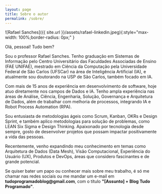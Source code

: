 ```yaml
---
layout: page
title: Sobre o autor
permalink: /sobre/
---
```


![Rafael Sanches]({{ site.url }}/assets/rafael-linkedin.jpeg){:style="max-width: 100%;border-radius: 0px;" }

Olá, pessoal! Tudo bem?

Sou o professor Rafael Sanches. Tenho graduação em Sistemas de Informação pelo Centro Universitário das Faculdades Associadas de Ensino (FAE UNIFAE), mestrado em Ciência da Computação pela Universidade Federal de São Carlos (UFSCar) na área de Inteligência Artificial (IA), e atualmente sou doutorando na USP de São Carlos, também focado em IA.

Com mais de 15 anos de experiência em desenvolvimento de software, hoje atuo diretamente nos campos de Dados e IA. Tenho ampla experiência nas áreas de Análise, Ciência, Engenharia, Solução, Governança e Arquitetura de Dados, além de trabalhar com melhoria de processos, integrando IA e Robot Process Automation (RPA).

Sou entusiasta de metodologias ágeis como Scrum, Kanban, OKRs e Design Sprint, e também aplico metodologias para solução de problemas, como LEAN Six Sigma e Design Thinking. Apaixonado por tecnologia desde sempre, gosto de desenvolver projetos que possam impactar positivamente a vida das pessoas.

Recentemente, venho expandindo meu conhecimento em temas como Arquitetura de Dados (Data Mesh), Visão Computacional, Experiência do Usuário (UX), Produtos e DevOps, áreas que considero fascinantes e de grande potencial.

Se quiser bater um papo ou conhecer mais sobre meu trabalho, é só me chamar nas redes sociais ou me mandar um e-mail em __tudoprogramadoblog@gmail.com__, com o título __"[Assunto] + Blog Tudo Programado"__.